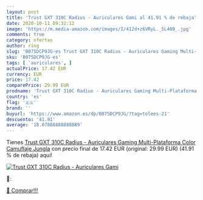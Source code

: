 ```yaml
---
layout: post
title: 'Trust GXT 310C Radius - Auriculares Gami al 41.91 % de rebaja'
date: 2020-10-11 09:32:12
image: 'https://m.media-amazon.com/images/I/412d+z6VRyL._SL400_.jpg'
comments: true
category: ofertas
author: ring
slug: 'B075DCP9JG-es Trust GXT 310C Radius - Auriculares Gaming Multi-...'
sku: 'B075DCP9JG-es'
tags: [ 'auriculares', ]
actualPrice: 17.42 EUR
currency: EUR
price: 17.42
comparePrice: 29.99 EUR
prodname: 'Trust GXT 310C Radius - Auriculares Gaming Multi-Plataforma  Color Camuflaje Jungla'
country: 'es'
flag: '🇪🇸'
brand: ''
buyurl: 'https://www.amazon.es/dp/B075DCP9JG/?tag=tolees-21'
descuento: '41.91'
average: '18.07888888888889'
---
```


Tienes [Trust GXT 310C Radius - Auriculares Gaming Multi-Plataforma  Color Camuflaje Jungla](https://www.amazon.es/dp/B075DCP9JG/?tag=tolees-21) con precio final de  17.42 EUR (original: 29.99 EUR) (41.91 %  de rebaja) aqui!

[![Trust GXT 310C Radius - Auriculares Gami](https://m.media-amazon.com/images/I/412d+z6VRyL._SL400_.jpg)](https://www.amazon.es/dp/B075DCP9JG/?tag=tolees-21)

🔎:


[🛒 Comprar!!!](https://www.amazon.es/dp/B075DCP9JG/?tag=tolees-21)
